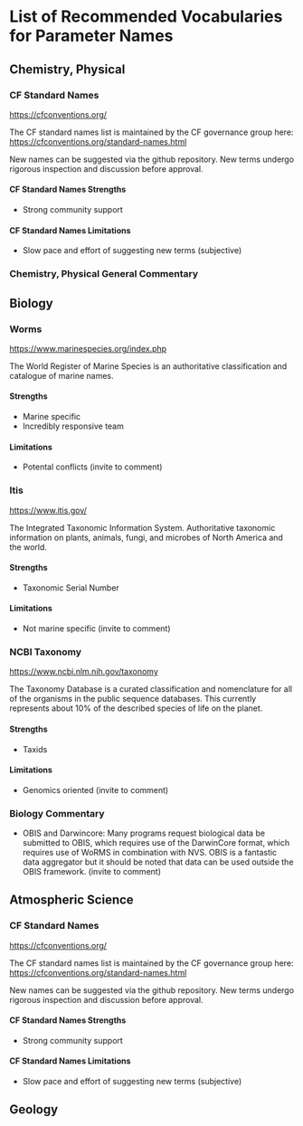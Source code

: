 List of Recommended Vocabularies for Parameter Names
====================================================

## Chemistry, Physical

### CF Standard Names

https://cfconventions.org/

The CF standard names list is maintained by the CF governance group here:
https://cfconventions.org/standard-names.html

New names can be suggested via the github repository. New terms undergo rigorous inspection and discussion before approval.


#### CF Standard Names Strengths

- Strong community support

#### CF Standard Names Limitations

- Slow pace and effort of suggesting new terms (subjective)

### Chemistry, Physical General Commentary

## Biology

### Worms

https://www.marinespecies.org/index.php

The World Register of Marine Species is an authoritative classification and catalogue of marine names.

#### Strengths

- Marine specific
- Incredibly responsive team

#### Limitations

- Potental conflicts (invite to comment)

### Itis

https://www.itis.gov/

The Integrated Taxonomic Information System. Authoritative taxonomic information on plants, animals, fungi, and microbes of North America and the world.

#### Strengths

- Taxonomic Serial Number

#### Limitations

- Not marine specific (invite to comment)

### NCBI Taxonomy

https://www.ncbi.nlm.nih.gov/taxonomy

The Taxonomy Database is a curated classification and nomenclature for all of the organisms in the public sequence databases. This currently represents about 10% of the described species of life on the planet.

#### Strengths

- Taxids

#### Limitations

- Genomics oriented (invite to comment)

### Biology Commentary

- OBIS and Darwincore: Many programs request biological data be submitted to OBIS, which requires use of the DarwinCore format, which requires use of WoRMS in combination with NVS. OBIS is a fantastic data aggregator but it should be noted that data can be used outside the OBIS framework. (invite to comment)


## Atmospheric Science
### CF Standard Names

https://cfconventions.org/

The CF standard names list is maintained by the CF governance group here:
https://cfconventions.org/standard-names.html

New names can be suggested via the github repository. New terms undergo rigorous inspection and discussion before approval.


#### CF Standard Names Strengths

- Strong community support

#### CF Standard Names Limitations

- Slow pace and effort of suggesting new terms (subjective)


## Geology
